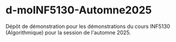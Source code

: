 # d-moINF5130-Automne2025
Dépôt de démonstration pour les démonstrations du cours INF5130 (Algorithmique) pour la session de l'automne 2025.
